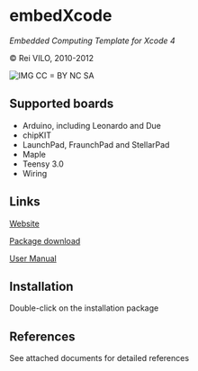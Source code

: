 # embedXcode
*Embedded Computing Template for Xcode 4*

© Rei VILO, 2010-2012

![IMG](http://i.creativecommons.org/l/by-nc-sa/3.0/nl/88x31.png) CC = BY NC SA 


## Supported boards 

* Arduino, including Leonardo and Due
* chipKIT
* LaunchPad, FraunchPad and StellarPad
* Maple
* Teensy 3.0
* Wiring


## Links

[Website](http://embedXcode.weebly.com/)

[Package download](http://embedXcode.weebly.com/download.html)

[User Manual](http://embedXcode.weebly.com/tutorial.html)
    

## Installation

Double-click on the installation package


## References

See attached documents for detailed references

